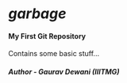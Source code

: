 # _garbage_
<h4>My First Git Repository</h4>
<p>Contains some basic stuff...</p>
<h5>Author - Gaurav Dewani (IIITMG)</h5>
